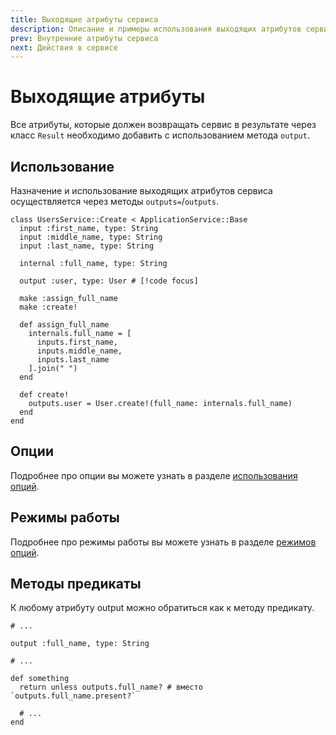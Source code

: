 ```yaml
---
title: Выходящие атрибуты сервиса
description: Описание и примеры использования выходящих атрибутов сервиса
prev: Внутренние атрибуты сервиса
next: Действия в сервисе
---
```


# Выходящие атрибуты

Все атрибуты, которые должен возвращать сервис в результате через класс `Result`
необходимо добавить с использованием метода `output`.

## Использование

Назначение и использование выходящих атрибутов сервиса осуществляется через методы `outputs=`/`outputs`.

```ruby{8,22}
class UsersService::Create < ApplicationService::Base
  input :first_name, type: String
  input :middle_name, type: String
  input :last_name, type: String

  internal :full_name, type: String

  output :user, type: User # [!code focus]

  make :assign_full_name
  make :create!

  def assign_full_name
    internals.full_name = [
      inputs.first_name,
      inputs.middle_name,
      inputs.last_name
    ].join(" ")
  end

  def create!
    outputs.user = User.create!(full_name: internals.full_name)
  end
end
```

## Опции

Подробнее про опции вы можете узнать в разделе [использования опций](../options/usage).

## Режимы работы

Подробнее про режимы работы вы можете узнать в разделе [режимов опций](../options/modes).

## Методы предикаты

К любому атрибуту output можно обратиться как к методу предикату.


```ruby{8}
# ...

output :full_name, type: String

# ...

def something
  return unless outputs.full_name? # вместо `outputs.full_name.present?`
  
  # ...
end
```
